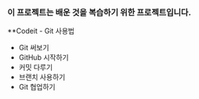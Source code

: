 ### 이 프로젝트는 배운 것을 복습하기 위한 프로젝트입니다.
**Codeit - Git 사용법
- Git 써보기
- GitHub 시작하기
- 커밋 다루기
- 브랜치 사용하기
- Git 협업하기

